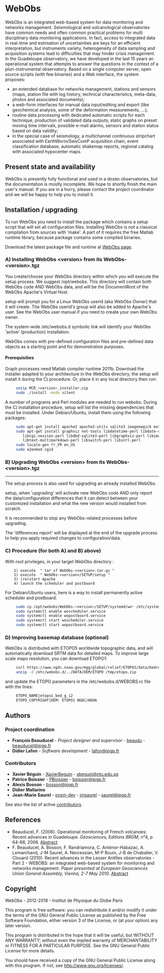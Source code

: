 # WebObs

WebObs is an integrated web-based system for data monitoring and networks management. Seismological and volcanological observatories have common needs and often common practical problems for multi disciplinary data monitoring applications. In fact, access to integrated data in real-time and estimation of uncertainties are keys for an efficient interpretation, but instruments variety, heterogeneity of data sampling and acquisition systems lead to difficulties that may hinder crisis management. In the Guadeloupe observatory, we have developed in the last 15 years an operational system that attempts to answer the questions in the context of a pluri-instrumental observatory. Based on a single computer server, open source scripts (with few binaries) and a Web interface, the system proposes:
* an extended database for networks management, stations and sensors (maps, station file with log history, technical characteristics, meta-data, photos and associated documents);
* a web-form interfaces for manual data input/editing and export (like geochemical analysis, some of the deformation measurements, ...);
* routine data processing with dedicated automatic scripts for each technique, production of validated data outputs, static graphs on preset moving time intervals, possible e-mail alarms, sensors and station status based on data validity;
* in the special case of seismology, a multichannel continuous stripchart associated with EarthWorm/SeisComP acquisition chain, event classification database, automatic shakemap reports, regional catalog with associated hypocenter maps. 

## Present state and availability

WebObs is presently fully functional and used in a dozen observatories, but the documentation is mostly incomplete. We hope to shortly finish the main user's manual. If you are in a hurry, please contact the project coordinator and we will be happy to help you to install it. 

## Installation / upgrading

To run WebObs you need to install the package which contains a setup script that will set all configuration files. Installing WebObs is not a classical compilation from sources with 'make'. A part of it requires the free Matlab runtime library, because package contains some compiled binaries.

Download the latest package file and runtime at [WebObs page](http://www.ipgp.fr/~beaudu/webobs.html).


### A) Installing WebObs \<version\> from its WebObs-\<version\>.tgz

You create/choose your WebObs directory within which you will execute the setup process. We suggest /opt/webobs. This directory will contain both
WebObs code AND WebObs data, and will be the DocumentRoot of the WebObs Apache's Virtual Host.

setup will prompt you for a Linux WebObs userid (aka WebObs Owner) that it will create. The WebObs userid's group will also be added to Apache's user. See the WebObs user manual if you need to create your own WebObs owner. 

The system-wide /etc/webobs.d symbolic link will identify your WebObs 'active' (production) installation.

WebObs comes with pre-defined configuration files and pre-defined data objects as a starting point and for demonstration purposes.

#### Prerequisities

Graph processes need Matlab compiler runtime 2011b. Download the installer adapted to your architecture in the WebObs directory, the setup will install it during the C) procedure. Or, place it in any local directory then run:
```sh
     unzip MCR_<version>_installer.zip
     sudo ./install -mode silent
```

A number of programs and Perl modules are needed to run webobs. During the C) installation procedure, setup will list the missing dependencies that must be installed. Under Debian/Ubuntu, install them using the following packages:
```sh
     sudo apt-get install apache2 apache2-utils sqlite3 imagemagick mutt xvfb
     sudo apt-get install graphviz net-tools libdatetime-perl libdate-calc-perl \
        libcgi-session-perl libdbd-sqlite3-perl libgraphviz-perl libimage-info-perl \
        libtext-multimarkdown-perl libswitch-perl libintl-perl
     sudo locale-gen fr_FR en_US
     sudo a2enmod cgid
```

### B) Upgrading WebObs \<version\> from its WebObs-\<version\>.tgz
-----------------------------------------------------------

The setup process is also used for upgrading an already installed WebObs.

setup, when 'upgrading' will activate new WebObs code AND only report the data/configuration differences that it can detect between your customized
installation and what the new version would installed from scratch.

It is recommended to stop any WebObs-related processes before upgrading.

The 'differences report' will be displayed at the end of the upgrade process to help you apply required changes to configuration/data.


### C) Procedure (for both A) and B) above)

With root privileges, in your target WebObs directory :

        1) execute  " tar xf WebObs-<version>.tar.gz "
        2) execute  " WebObs-<version>/SETUP/setup "
        3) (re)start Apache
        4) launch the scheduler and postboard

For Debian/Ubuntu users, here is a way to install permanently active scheduler and postboard:

```sh
     sudo cp /opt/webobs/WebObs-<version>/SETUP/systemd/wo* /etc/systemd/system/
     sudo systemctl enable woscheduler.service
     sudo systemctl enable wopostboard.service
     sudo systemctl start woscheduler.service
     sudo systemctl start wopostboard.service
```

### D) Improving basemap database (optional)

WebObs is distributed with ETOPO5 worldwide topographic data, and will automatically download SRTM data for detailed maps. To improve large scale maps resolution, you can download ETOPO1:
```sh
     curl https://www.ngdc.noaa.gov/mgg/global/relief/ETOPO1/data/bedrock/grid_registered/binary/etopo1_bed_g_i2.zip -o /tmp/etopo.zip
     unzip -d /etc/webobs.d/../DATA/DEM/ETOPO /tmp/etopo.zip
```

and update the ETOPO parameters in the /etc/webobs.d/WEBOBS.rc file with the lines:
```sh
     ETOPO_NAME|etopo1_bed_g_i2
     ETOPO_COPYRIGHT|DEM: ETOPO1 NGDC/NOOA
```

## Authors

### Project coordination
* **François Beauducel** - *Project designer and supervisor* - [beaudu](https://github.com/beaudu) - beauducel@ipgp.fr
* **Didier Lafon** - *Software development* - lafon@ipgp.fr

### Contributors

* **Xavier Béguin** - [XavierBeguin](https://github.com/XavierBeguin) - xbeguin@ntu.edu.sg
* **Patrice Boissier** - [PBoissier](https://github.com/PBoissier) - boissier@ipgp.fr
* **Alexis Bosson** - bosson@ipgp.fr
* **Didier Mallarino**
* **Jean-Marie Saurel** - [ovsm-dev](https://github.com/ovsm-dev) - [jmsaurel](https://github.com/jmsaurel) - saurel@ipgp.fr


See also the list of active [contributors](https://github.com/IPGP/webobs/contributors).

## References

* Beauducel, F. (2006). Operational monitoring of French volcanoes: Recent advances in Guadeloupe. _Géosciences, Editions BRGM_, n°4, p 64-68, 2006. [Abstract](http://www.ipgp.fr/~beaudu/2006_Beauducel_Geosciences.html)
* F. Beauducel, A. Bosson, F. Randriamora, C. Anténor-Habazac, A. Lemarchand, J-M Saurel, A. Nercessian, M-P Bouin, J-B de Chabalier, V. Clouard (2010). Recent advances in the Lesser Antilles observatories - Part 2 - WEBOBS: an integrated web-based system for monitoring and networks management. _Paper presented at European Geosciences Union General Assembly, Vienna, 2-7 May 2010._ [Abstract](http://www.ipgp.fr/~beaudu/2010_Beauducel_EGU.html)

## Copyright

WebObs - 2012-2018 - Institut de Physique du Globe Paris

This program is free software: you can redistribute it and/or modify it under the terms of the GNU General Public License as published by the Free Software Foundation, either version 3 of the License, or (at your option) any later version.

This program is distributed in the hope that it will be useful, but WITHOUT ANY WARRANTY; without even the implied warranty of MERCHANTABILITY or FITNESS FOR A PARTICULAR PURPOSE.  See the GNU General Public License for more details.

You should have received a copy of the GNU General Public License along with this program.  If not, see <http://www.gnu.org/licenses/>.

